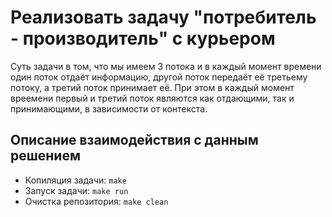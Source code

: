 # Реализовать задачу "потребитель - производитель" с курьером

Суть задачи в том, что мы имеем 3 потока и в каждый момент времени один поток отдаёт информацию, другой поток передаёт её третьему потоку, а третий поток принимает её. При этом в каждый момент вреемени первый и третий поток являются как отдающими, так и принимающими, в зависимости от контекста.

## Описание взаимодействия с данным решением
* Копиляция задачи:    ```make```
* Запуск задачи:       ```make run```
* Очистка репозитория: ```make clean```
